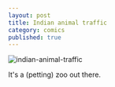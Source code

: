 ```yaml
---
layout: post
title: Indian animal traffic
category: comics
published: true
---
```


![indian-animal-traffic](http://hetus.net/images/indian-animal-traffic.jpg)  
  
It's a (petting) zoo out there.  
